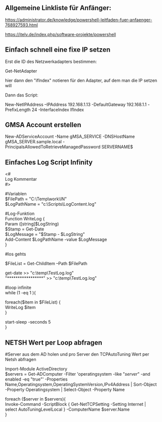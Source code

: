 ## Allgemeine Linkliste für Anfänger:  

https://administrator.de/knowledge/powershell-leitfaden-fuer-anfaenger-768927593.html  

https://itelv.de/index.php/software-projekte/powershell


## Einfach schnell eine fixe IP setzen  

Erst die ID des Netzwerkadapters bestimmen:  

Get-NetAdapter  

hier dann den "ifIndex" notieren für den Adapter, auf dem man die IP setzen will  

Dann das Script:  

New-NetIPAddress –IPAddress 192.168.1.13 -DefaultGateway 192.168.1.1 -PrefixLength 24 -InterfaceIndex IfIndex  



## GMSA Account erstellen  

New-ADServiceAccount -Name gMSA_SERVICE -DNSHostName gMSA_SERVER.sample.local -PrincipalsAllowedToRetrieveManagedPassword SERVERNAME$


## Einfaches Log Script Infinity  

<#  
Log Kommentar  
#>  

#Variablen  
$FilePath = "C:\Temp\work\IN"  
$LogPathName = "c:\Scripts\LogContent.log"  
    
#Log-Funktion  
Function WriteLog {  
    Param ([string]$LogString)  
    $Stamp = Get-Date  
    $LogMessage = "$Stamp - $LogString"  
    Add-Content $LogPathName -value $LogMessage  
    }  

#los gehts  

$FileList = Get-ChildItem –Path $FilePath  

get-date >> "c:\temp\TestLog.log"  
"*****************" >> "c:\temp\TestLog.log"  

#loop infinite  
while (1 -eq 1 ){  

foreach($item in $FileList) {  
    WriteLog $item  
}  

start-sleep -seconds 5  
}  


## NETSH Wert per Loop abfragen  

#Server aus dem AD holen und pro Server den TCPAutoTuning Wert per Netsh abfragen  

Import-Module ActiveDirectory  
$servers = Get-ADComputer -Filter 'operatingsystem -like "*server*" -and enabled -eq "true"' -Properties Name,Operatingsystem,OperatingSystemVersion,IPv4Address | Sort-Object -Property Operatingsystem | Select-Object -Property Name  

foreach ($server in $servers){  
Invoke-Command -ScriptBlock { Get-NetTCPSetting -Setting Internet | select AutoTuningLevelLocal } -ComputerName $server.Name  
}  
